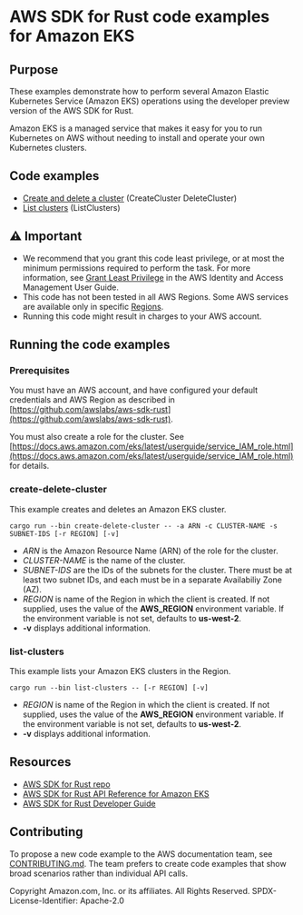 # AWS SDK for Rust code examples for Amazon EKS

## Purpose

These examples demonstrate how to perform several Amazon Elastic Kubernetes Service (Amazon EKS) operations using the developer preview version of the AWS SDK for Rust.

Amazon EKS is a managed service that makes it easy for you to run Kubernetes on AWS without needing to install and operate your own Kubernetes clusters.

## Code examples

-   [Create and delete a cluster](src/bin/create-delete-cluster.rs) (CreateCluster DeleteCluster)
-   [List clusters](src/bin/list-clusters.rs) (ListClusters)

## ⚠ Important

-   We recommend that you grant this code least privilege,
    or at most the minimum permissions required to perform the task.
    For more information, see
    [Grant Least Privilege](https://docs.aws.amazon.com/IAM/latest/UserGuide/best-practices.html#grant-least-privilege)
    in the AWS Identity and Access Management User Guide.
-   This code has not been tested in all AWS Regions.
    Some AWS services are available only in specific
    [Regions](https://aws.amazon.com/about-aws/global-infrastructure/regional-product-services).
-   Running this code might result in charges to your AWS account.

## Running the code examples

### Prerequisites

You must have an AWS account, and have configured your default credentials and AWS Region as described in [https://github.com/awslabs/aws-sdk-rust](https://github.com/awslabs/aws-sdk-rust).

You must also create a role for the cluster. See [https://docs.aws.amazon.com/eks/latest/userguide/service_IAM_role.html](https://docs.aws.amazon.com/eks/latest/userguide/service_IAM_role.html) for details.

### create-delete-cluster

This example creates and deletes an Amazon EKS cluster.

`cargo run --bin create-delete-cluster -- -a ARN -c CLUSTER-NAME -s SUBNET-IDS [-r REGION] [-v]`

-   _ARN_ is the Amazon Resource Name (ARN) of the role for the cluster.
-   _CLUSTER-NAME_ is the name of the cluster.
-   _SUBNET-IDS_ are the IDs of the subnets for the cluster.
    There must be at least two subnet IDs, and each must be in a separate Availabiliy Zone (AZ).
-   _REGION_ is name of the Region in which the client is created.
    If not supplied, uses the value of the **AWS_REGION** environment variable.
    If the environment variable is not set, defaults to **us-west-2**.
-   **-v** displays additional information.

### list-clusters

This example lists your Amazon EKS clusters in the Region.

`cargo run --bin list-clusters -- [-r REGION] [-v]`

-   _REGION_ is name of the Region in which the client is created.
    If not supplied, uses the value of the **AWS_REGION** environment variable.
    If the environment variable is not set, defaults to **us-west-2**.
-   **-v** displays additional information.

## Resources

-   [AWS SDK for Rust repo](https://github.com/awslabs/aws-sdk-rust)
-   [AWS SDK for Rust API Reference for Amazon EKS](https://docs.rs/aws-sdk-eks)
-   [AWS SDK for Rust Developer Guide](https://docs.aws.amazon.com/sdk-for-rust/latest/dg)

## Contributing

To propose a new code example to the AWS documentation team,
see [CONTRIBUTING.md](https://github.com/picante-io/aws-doc-sdk-examples/blob/master/CONTRIBUTING.md).
The team prefers to create code examples that show broad scenarios rather than individual API calls.

Copyright Amazon.com, Inc. or its affiliates. All Rights Reserved. SPDX-License-Identifier: Apache-2.0
